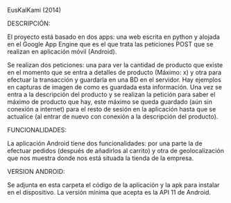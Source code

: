 EusKalKami (2014)


DESCRIPCIÓN:


El proyecto está basado en dos apps: una web escrita en python y alojada en el Google App Engine que es el que trata las peticiones POST que se realizan en aplicación móvil (Android).


Se realizan dos peticiones: una para ver la cantidad de producto que existe en el momento que se entra a detalles de producto (Máximo: x) y otra para efectuar la transacción y guardarla en una BD en el servidor. Hay ejemplos en capturas de imagen de como es guardada esta información.
Una vez se entra a la descripción del producto y se realizan la petición para saber el máximo de producto que hay, este máximo se queda guardado (aún sin conexión a internet) para el resto de sesión en la aplicación hasta que se actualice (al entrar de nuevo con conexión a la descripción del producto).


FUNCIONALIDADES:

La aplicación Android tiene dos funcionalidades: por una parte la de efectuar pedidos (después de añadirlos al carrito) y otra de geolocalización que nos muestra donde nos está situada la tienda de la empresa.


VERSION ANDROID:


Se adjunta en esta carpeta el código de la aplicación y la apk para instalar en el dispositivo. 
La versión mínima que acepta es la API 11 de Android.
